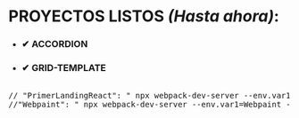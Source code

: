 <h1>PROYECTOS LISTOS <em>(Hasta ahora)</em>:</h1>
<ul>
<li><h3>✔ ACCORDION </h3></li>
<li><h3>✔ GRID-TEMPLATE </h3></li>
</ul>
<pre> 
// "PrimerLandingReact": " npx webpack-dev-server --env.var1=PrimerLandingReact --env.var2=extra --config webpack.config.js",
//"Webpaint": " npx webpack-dev-server --env.var1=Webpaint --env.var2=extra --config webpack.config.js"
</pre>

